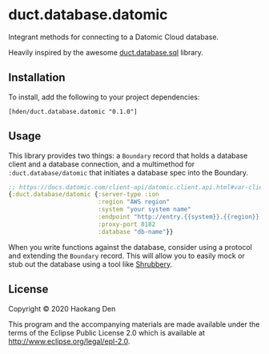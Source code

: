 # duct.database.datomic

Integrant methods for connecting to a Datomic Cloud database.

Heavily inspired by the awesome [duct.database.sql](https://github.com/duct-framework/database.sql) library.

## Installation

To install, add the following to your project dependencies:

```
[hden/duct.database.datomic "0.1.0"]
```

## Usage

This library provides two things: a `Boundary` record that holds a database client and a database connection, and a multimethod for `:duct.database/datomic` that initiates a database spec into the Boundary.

```clojure
;; https://docs.datomic.com/client-api/datomic.client.api.html#var-client
{:duct.database/datomic {:server-type :ion
                         :region "AWS region"
                         :system "your system name"
                         :endpoint "http://entry.{{system}}.{{region}}.datomic.net:8182"
                         :proxy-port 8182
                         :database "db-name"}}
```

When you write functions against the database, consider using a protocol and extending the `Boundary` record. This will allow you to easily mock or stub out the database using a tool like [Shrubbery](https://github.com/bguthrie/shrubbery).

## License

Copyright © 2020 Haokang Den

This program and the accompanying materials are made available under the
terms of the Eclipse Public License 2.0 which is available at
http://www.eclipse.org/legal/epl-2.0.
